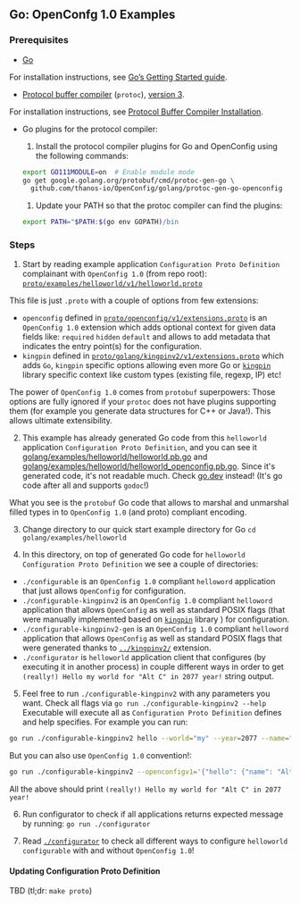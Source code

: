 ## Go: OpenConfg 1.0 Examples

### Prerequisites

* [Go](https://golang.org/)

For installation instructions, see [Go’s Getting Started guide](https://golang.org/doc/install).

* [Protocol buffer compiler](https://developers.google.com/protocol-buffers) (`protoc`), [version 3](https://developers.google.com/protocol-buffers/docs/proto3).

For installation instructions, see [Protocol Buffer Compiler Installation](https://grpc.io/docs/protoc-installation/).

* Go plugins for the protocol compiler:

    1. Install the protocol compiler plugins for Go and OpenConfig using the following commands:

  ```bash
  export GO111MODULE=on  # Enable module mode
  go get google.golang.org/protobuf/cmd/protoc-gen-go \
    github.com/thanos-io/OpenConfig/golang/protoc-gen-go-openconfig
  ```

    1. Update your PATH so that the protoc compiler can find the plugins:

  ```bash
  export PATH="$PATH:$(go env GOPATH)/bin
  ```

### Steps

1. Start by reading example application `Configuration Proto Definition` complainant with `OpenConfig 1.0` (from repo root):  [`proto/examples/helloworld/v1/helloworld.proto`](/proto/examples/helloworld/v1/helloworld.proto)

This file is just `.proto` with a couple of options from few extensions:

* `openconfig` defined in [`proto/openconfig/v1/extensions.proto`](/proto/openconfig/v1/extensions.proto) is an `OpenConfig 1.0` extension which adds optional context for given data fields like: `required` `hidden` `default` and allows to add metadata that indicates the entry point(s) for the configuration. 
* `kingpin` defined in [`proto/golang/kingpinv2/v1/extensions.proto`](/proto/golang/kingpinv2/v1/extensions.proto) which adds `Go`, `kingpin` specific options allowing even more Go or [`kingpin`](https://github.com/alecthomas/kingpin) library specific context like custom types (existing file, regexp, IP) etc!

The power of `OpenConfig 1.0` comes from `protobuf` superpowers: Those options are fully ignored if your `protoc` does not have plugins supporting them (for example you generate data structures for C++ or Java!). This allows ultimate extensibility.

2. This example has already generated Go code from this `helloworld` application `Configuration Proto Definition`, and you can see it [golang/examples/helloworld/helloworld.pb.go](/golang/examples/helloworld/helloworld.pb.go) and [golang/examples/helloworld/helloworld_openconfig.pb.go](/golang/examples/helloworld/helloworld_openconfig.pb.go). Since it's generated code,
   it's not readable much. Check [go.dev](https://pkg.go.dev/github.com/thanos-io/OpenConfig/golang/examples) instead! (It's go code after all and supports `godoc`!)
   
What you see is the `protobuf` Go code that allows to marshal and unmarshal filled types in to `OpenConfig 1.0` (and proto) compliant encoding.
   
3. Change directory to our quick start example directory for Go `cd golang/examples/helloworld`
   
4. In this directory, on top of generated Go code for `helloworld` `Configuration Proto Definition` we see a couple of directories:

* `./configurable` is an `OpenConfig 1.0` compliant `helloword` application that just allows `OpenConfig` for configuration. 
* `./configurable-kingpinv2` is an `OpenConfig 1.0` compliant `helloword` application that allows `OpenConfig` as well as standard POSIX flags (that were manually implemented based on [`kingpin`](https://github.com/alecthomas/kingpin) library ) for configuration.
* `./configurable-kingpinv2-gen` is an `OpenConfig 1.0` compliant `helloword` application that allows `OpenConfig` as well as standard POSIX flags that were generated thanks to [`../kingpinv2/`](/golang/kingpinv2) extension.
* `./configurator` is `helloworld` application client that configures (by executing it in another process) in couple different ways in order
to get `(really!) Hello my world for "Alt C" in 2077 year!` string output.

5. Feel free to run `./configurable-kingpinv2` with any parameters you want. Check all flags via `go run ./configurable-kingpinv2 --help` Executable will execute all as `Configuration Proto Definition` defines and help specifies. For example you can run:

```bash
go run ./configurable-kingpinv2 hello --world="my" --year=2077 --name="Alt C" --lang=ENGLISH --add-really
```

But you can also use `OpenConfig 1.0` convention!:

```bash
go run ./configurable-kingpinv2 --openconfigv1='{"hello": {"name": "Alt C", "year": 2077, "world": "my", "add_really": true}}'
```

All the above should print `(really!) Hello my world for "Alt C" in 2077 year!`

6. Run configurator to check if all applications returns expected message by running: `go run ./configurator`

7. Read [`./configurator`](/golang/examples/helloworld/configurator/main.go) to check all different ways to configure `helloworld` `configurable`
with and without `OpenConfig 1.0`!

#### Updating Configuration Proto Definition

TBD (tl;dr: `make proto`)